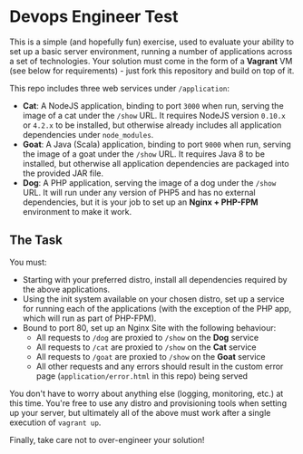 # Devops Engineer Test

This is a simple (and hopefully fun) exercise, used to evaluate your ability to set
up a basic server environment, running a number of applications across a set
of technologies. Your solution must come in the form of a **Vagrant** VM (see below for
requirements) - just fork this repository and build on top of it.

This repo includes three web services under `/application`:

 * **Cat**: A NodeJS application, binding to port `3000` when run, serving the
            image of a cat under the `/show` URL. It requires NodeJS version `0.10.x`
            or `4.2.x` to be installed, but otherwise already includes all application
            dependencies under `node_modules`.
 * **Goat**: A Java (Scala) application, binding to port `9000` when run, serving the
             image of a goat under the `/show` URL. It requires Java 8 to be installed,
             but otherwise all application dependencies are packaged into the
             provided JAR file.
 * **Dog**: A PHP application, serving the image of a dog under the `/show` URL.
            It will run under any version of PHP5 and has no external dependencies,
            but it is your job to set up an **Nginx + PHP-FPM** environment to make it work.


## The Task

You must:

  * Starting with your preferred distro, install all dependencies required by the
    above applications.
  * Using the init system available on your chosen distro, set up a service for
    running each of the applications (with the exception of the PHP app, which will
    run as part of PHP-FPM).
  * Bound to port 80, set up an Nginx Site with the following behaviour:
    * All requests to `/dog` are proxied to `/show` on the **Dog** service
    * All requests to `/cat` are proxied to `/show` on the **Cat** service
    * All requests to `/goat` are proxied to `/show` on the **Goat** service
    * All other requests and any errors should result in the custom error
      page (`application/error.html` in this repo) being served

You don't have to worry about anything else (logging, monitoring, etc.) at this time.
You're free to use any distro and provisioning tools when setting up your server,
but ultimately all of the above must work after a single execution of `vagrant up`.

Finally, take care not to over-engineer your solution!